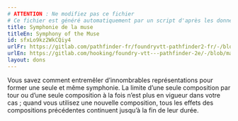 ```yaml
---
# ATTENTION : Ne modifiez pas ce fichier
# Ce fichier est généré automatiquement par un script d'après les données du module Foundry VTT officiel et de sa traduction
title: Symphonie de la muse
titleEn: Symphony of the Muse
id: sfxLo9kz2WkCQiy4
urlFr: https://gitlab.com/pathfinder-fr/foundryvtt-pathfinder2-fr/-/blob/master/data/feats/sfxLo9kz2WkCQiy4.htm
urlEn: https://gitlab.com/hooking/foundry-vtt---pathfinder-2e/-/blob/master/packs/data/feats.db/symphony-of-the-muse.json
layout: dons
---
```

Vous savez comment entremêler d’innombrables représentations pour former une seule et même symphonie. La limite d’une seule composition par tour ou d’une seule composition à la fois n’est plus en vigueur dans votre cas ; quand vous utilisez une nouvelle composition, tous les effets des compositions précédentes continuent jusqu’à la fin de leur durée.
